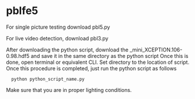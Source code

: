 # pblfe5
For single picture testing download pbl5.py

For live video detection, download pbl3.py


After downloading the python script, download the _mini_XCEPTION.106-0.98.hdf5 and save it in the same directory as the python script
Once this is done, open terminal or equivalent CLI. Set directory to the location of script.
Once this procedure is completed, just run the python script as follows
      
      python python_script_name.py

Make sure that you are in proper lighting conditions.
